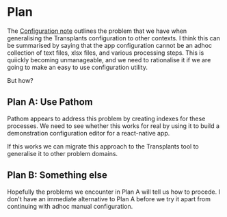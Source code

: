 # Plan

The [Configuration note](Configuration.md) outlines the problem that we have when 
generalising the Transplants configuration to other contexts. I think this can be summarised by saying that the app configuration cannot be an adhoc collection of
text files, xlsx files, and various processing steps. This is quiickly becoming
unmanageable, and we need to rationalise it if we are going to make an easy to use 
configuration utility.

But how?

## Plan A: Use Pathom

Pathom appears to address this problem by creating indexes for these processes. 
We need to see whether this works for real by using it to build a demonstration configuration editor for a react-native app.

If this works we can migrate this approach to the Transplants tool to generalise
it to other problem domains.

## Plan B: Something else

Hopefully the problems we encounter in Plan A will tell us how to procede. I don't have
an immediate alternative to Plan A before we try it apart from continuing with 
adhoc manual configuration.